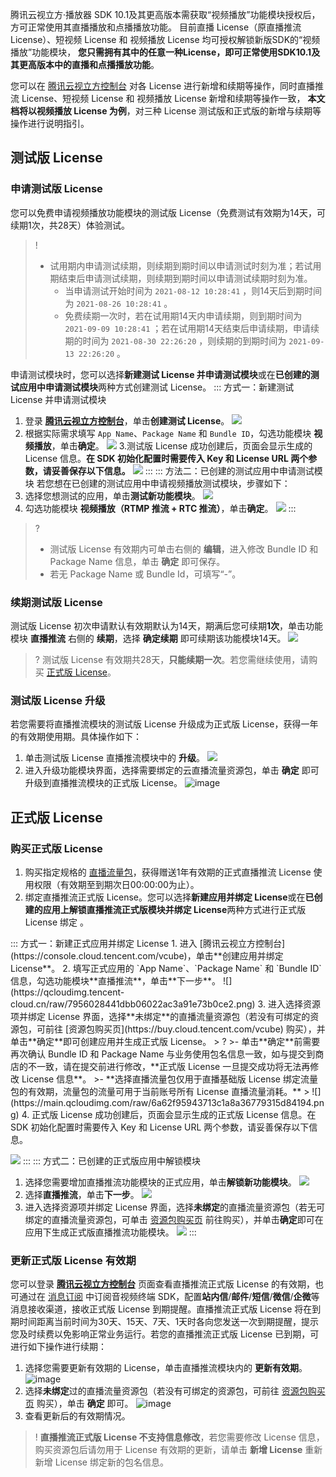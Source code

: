 腾讯云视立方·播放器 SDK 10.1及其更高版本需获取“视频播放”功能模块授权后，方可正常使用其直播播放和点播播放功能。
目前直播 License（原直播推流 License）、短视频 License 和 视频播放 License 均可授权解锁新版SDK的“视频播放”功能模块，
**您只需拥有其中的任意一种License，即可正常使用SDK10.1及其更高版本中的直播和点播播放功能**。

您可以在 [腾讯云视立方控制台](https://console.cloud.tencent.com/vcube) 对各 License 进行新增和续期等操作，同时直播推流 License、短视频 License 和 视频播放 License 新增和续期等操作一致，
**本文档将以视频播放 License 为例**，对三种 License 测试版和正式版的新增与续期等操作进行说明指引。

[](id:test)
## 测试版 License

[](id:creat_test)
### 申请测试版 License

您可以免费申请视频播放功能模块的测试版 License（免费测试有效期为14天，可续期1次，共28天）体验测试。

>!
>- 试用期内申请测试续期，则续期到期时间以申请测试时刻为准；若试用期结束后申请测试续期，则续期到期时间以申请测试续期时刻为准。
>    - 当申请测试开始时间为  `2021-08-12 10:28:41` ，则14天后到期时间为  `2021-08-26 10:28:41` 。
>    - 免费续期一次时，若在试用期14天内申请续期，则到期时间为  `2021-09-09 10:28:41` ；若在试用期14天结束后申请续期，申请续期的时间为  `2021-08-30 22:26:20` ，则续期的到期时间为  `2021-09-13 22:26:20` 。

申请测试模块时，您可以选择**新建测试 License 并申请测试模块**或在**已创建的测试应用中申请测试模块**两种方式创建测试 License。
<dx-tabs>
::: 方式一：新建测试 License 并申请测试模块
1. 登录 [**腾讯云视立方控制台**](https://console.cloud.tencent.com/vcube)，单击**创建测试 License**。
![](https://qcloudimg.tencent-cloud.cn/raw/1defdf99f755e854f2ca636ad7a1bb7d.png)
2. 根据实际需求填写 `App Name`、`Package Name` 和 `Bundle ID`，勾选功能模块 **视频播放**，单击**确定**。
![](https://qcloudimg.tencent-cloud.cn/raw/dc41064dbbe0ae717239d5bae582d3b2.png)
3.测试版 License 成功创建后，页面会显示生成的 License 信息。**在 SDK 初始化配置时需要传入 Key 和 License URL 两个参数，请妥善保存以下信息。**
![](https://qcloudimg.tencent-cloud.cn/raw/b6b13ea2a50f641a9342ae599eb67673.png)
:::
::: 方法二：已创建的测试应用中申请测试模块
若您想在已创建的测试应用中申请视频播放测试模块，步骤如下：
1.  选择您想测试的应用，单击**测试新功能模块**。
![](https://qcloudimg.tencent-cloud.cn/raw/8eb1114c91204dec3669cbf0b6fd15a4.png)
2. 勾选功能模块 **视频播放（RTMP 推流 + RTC 推流）**，单击**确定**。
![](https://qcloudimg.tencent-cloud.cn/raw/d15f9bb8b78f43fcf826d9ae8e0931e0.png)
:::
</dx-tabs>

>? 
>- 测试版 License 有效期内可单击右侧的 **编辑**，进入修改 Bundle ID 和 Package Name 信息，单击 **确定** 即可保存。
>- 若无 Package Name 或 Bundle Id，可填写“-”。


[](id:renew_test)
### 续期测试版 License
测试版 License 初次申请默认有效期默认为14天，期满后您可续期**1次**，单击功能模块 **直播推流** 右侧的 **续期**，选择 **确定续期** 即可续期该功能模块14天。
![](https://qcloudimg.tencent-cloud.cn/raw/8d81c3108a765b8a93c181b589447bf0.png)
>? 测试版 License 有效期共28天，**只能续期一次**。若您需继续使用，请购买 [正式版 License](#formal)。


[](id:up_test)
### 测试版 License 升级
若您需要将直播推流模块的测试版 License 升级成为正式版 License，获得一年的有效期使用期。具体操作如下：
1. 单击测试版 License 直播推流模块中的 **升级**。
 ![](https://qcloudimg.tencent-cloud.cn/raw/b1aa101f5e58b309ed40036cce8bb67f.png)
2. 进入升级功能模块界面，选择需要绑定的云直播流量资源包，单击 **确定** 即可升级到直播推流模块的正式版 License。
 ![image](https://main.qcloudimg.com/raw/636f1237e64229e05308475861ce70eb.png)

[](id:formal)
## 正式版 License

[](id:creat_formal)
### 购买正式版 License
1. 购买指定规格的 [直播流量包](https://cloud.tencent.com/document/product/1449/56973#live)，获得赠送1年有效期的正式直播推流 License 使用权限（有效期至到期次日00:00:00为止）。
2. 绑定直播推流正式版 License。您可以选择**新建应用并绑定 License**或在**已创建的应用上解锁直播推流正式版模块并绑定 License**两种方式进行正式版 License 绑定 。
<dx-tabs>
::: 方式一：新建正式应用并绑定 License
1. 进入 [腾讯云视立方控制台](https://console.cloud.tencent.com/vcube)，单击**创建应用并绑定 License**。
2. 填写正式应用的 `App Name`、`Package Name` 和 `Bundle ID` 信息，勾选功能模块**直播推流**，单击**下一步**。
![](https://qcloudimg.tencent-cloud.cn/raw/7956028441dbb06022ac3a91e73b0ce2.png)
3. 进入选择资源项并绑定 License 界面，选择**未绑定**的直播流量资源包（若没有可绑定的资源包，可前往 [资源包购买页](https://buy.cloud.tencent.com/vcube) 购买），并单击**确定**即可创建应用并生成正式版 License。
> ?
>- 单击**确定**前需要再次确认 Bundle ID 和 Package Name 与业务使用包名信息一致，如与提交到商店的不一致，请在提交前进行修改，**正式版 License 一旦提交成功将无法再修改 License 信息**。
>- **选择直播流量包仅用于直播基础版 License 绑定流量包的有效期，流量包的流量可用于当前账号所有 License 直播流量消耗。**
> 
![](https://main.qcloudimg.com/raw/6a62f95943713c1a8a36779315d84194.png)
4. 正式版 License 成功创建后，页面会显示生成的正式版 License 信息。在 SDK 初始化配置时需要传入 Key 和 License URL 两个参数，请妥善保存以下信息。

![](https://main.qcloudimg.com/raw/3335b76fb8558a3f967149c20bf73b90.png)
:::
::: 方式二：已创建的正式版应用中解锁模块
1. 选择您需要增加直播推流功能模块的正式应用，单击**解锁新功能模块**。
![](https://qcloudimg.tencent-cloud.cn/raw/75889ec1a3a37c14c222d7f89df75622.png)
2. 选择**直播推流**，单击**下一步**。
![](https://main.qcloudimg.com/raw/cc803e51118a8c33e9f29405a58ed210.png)
3. 进入选择资源项并绑定 License 界面，选择**未绑定**的直播流量资源包（若无可绑定的直播流量资源包，可单击 [资源包购买页](https://buy.cloud.tencent.com/vcube) 前往购买），并单击**确定**即可在应用下生成正式版直播推流功能模块。
![](https://main.qcloudimg.com/raw/6a62f95943713c1a8a36779315d84194.png)
:::
</dx-tabs>

[](id:update_formal)
### 更新正式版 License 有效期
您可以登录 **[腾讯云视立方控制台](https://console.cloud.tencent.com/vcube)** 页面查看直播推流正式版 License 的有效期，也可通过在 [消息订阅](https://console.cloud.tencent.com/message/subscription) 中订阅音视频终端 SDK，配置**站内信**/**邮件**/**短信**/**微信**/**企微**等消息接收渠道，接收正式版 License 到期提醒。直播推流正式版 License 将在到期时间距离当前时间为30天、15天、7天、1天时各向您发送一次到期提醒，提示您及时续费以免影响正常业务运行。若您的直播推流正式版 License 已到期，可进行如下操作进行续期：
1. 选择您需要更新有效期的 License，单击直播推流模块内的 **更新有效期**。
![image](https://main.qcloudimg.com/raw/72e03f5ff392eac9e6d82cb20dcbf79d.png)
2. 选择**未绑定**过的直播流量资源包（若没有可绑定的资源包，可前往 [资源包购买页](https://buy.cloud.tencent.com/vcube) 购买），单击 **确定** 即可。
![image](https://main.qcloudimg.com/raw/627e142976b084212c8d9df060578b37.png)
3. 查看更新后的有效期情况。

>! **直播推流正式版 License 不支持信息修改**，若您需要修改 License 信息，购买资源包后请勿用于 License 有效期的更新，请单击 **新增 License** 重新新增 License 绑定新的包名信息。
